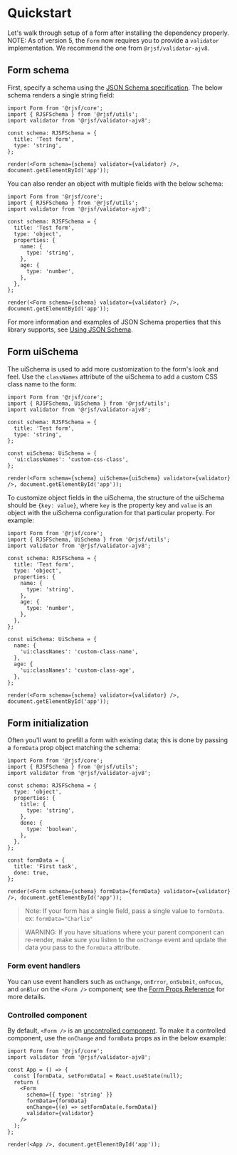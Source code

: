 # Quickstart

Let's walk through setup of a form after installing the dependency properly.
NOTE: As of version 5, the `Form` now requires you to provide a `validator` implementation. We recommend the one from `@rjsf/validator-ajv8`.

## Form schema

First, specify a schema using the [JSON Schema specification](https://json-schema.org/). The below schema renders a single string field:

```tsx
import Form from '@rjsf/core';
import { RJSFSchema } from '@rjsf/utils';
import validator from '@rjsf/validator-ajv8';

const schema: RJSFSchema = {
  title: 'Test form',
  type: 'string',
};

render(<Form schema={schema} validator={validator} />, document.getElementById('app'));
```

You can also render an object with multiple fields with the below schema:

```tsx
import Form from '@rjsf/core';
import { RJSFSchema } from '@rjsf/utils';
import validator from '@rjsf/validator-ajv8';

const schema: RJSFSchema = {
  title: 'Test form',
  type: 'object',
  properties: {
    name: {
      type: 'string',
    },
    age: {
      type: 'number',
    },
  },
};

render(<Form schema={schema} validator={validator} />, document.getElementById('app'));
```

For more information and examples of JSON Schema properties that this library supports, see [Using JSON Schema](json-schema/single.md).

## Form uiSchema

The uiSchema is used to add more customization to the form's look and feel. Use the `classNames`
attribute of the uiSchema to add a custom CSS class name to the form:

```tsx
import Form from '@rjsf/core';
import { RJSFSchema, UiSchema } from '@rjsf/utils';
import validator from '@rjsf/validator-ajv8';

const schema: RJSFSchema = {
  title: 'Test form',
  type: 'string',
};

const uiSchema: UiSchema = {
  'ui:classNames': 'custom-css-class',
};

render(<Form schema={schema} uiSchema={uiSchema} validator={validator} />, document.getElementById('app'));
```

To customize object fields in the uiSchema, the structure of the
uiSchema should be `{key: value}`, where `key` is the property key and `value` is an
object with the uiSchema configuration for that particular property. For example:

```tsx
import Form from '@rjsf/core';
import { RJSFSchema, UiSchema } from '@rjsf/utils';
import validator from '@rjsf/validator-ajv8';

const schema: RJSFSchema = {
  title: 'Test form',
  type: 'object',
  properties: {
    name: {
      type: 'string',
    },
    age: {
      type: 'number',
    },
  },
};

const uiSchema: UiSchema = {
  name: {
    'ui:classNames': 'custom-class-name',
  },
  age: {
    'ui:classNames': 'custom-class-age',
  },
};

render(<Form schema={schema} validator={validator} />, document.getElementById('app'));
```

## Form initialization

Often you'll want to prefill a form with existing data; this is done by passing a `formData` prop object matching the schema:

```tsx
import Form from '@rjsf/core';
import { RJSFSchema } from '@rjsf/utils';
import validator from '@rjsf/validator-ajv8';

const schema: RJSFSchema = {
  type: 'object',
  properties: {
    title: {
      type: 'string',
    },
    done: {
      type: 'boolean',
    },
  },
};

const formData = {
  title: 'First task',
  done: true,
};

render(<Form schema={schema} formData={formData} validator={validator} />, document.getElementById('app'));
```

> Note: If your form has a single field, pass a single value to `formData`. ex: `formData="Charlie"`

> WARNING: If you have situations where your parent component can re-render, make sure you listen to the `onChange` event and update the data you pass to the `formData` attribute.

### Form event handlers

You can use event handlers such as `onChange`, `onError`, `onSubmit`, `onFocus`, and `onBlur` on the `<Form />` component; see the [Form Props Reference](./api-reference/form-props.md) for more details.

### Controlled component

By default, `<Form />` is an [uncontrolled component](https://reactjs.org/docs/uncontrolled-components.html). To make it a controlled component, use the
`onChange` and `formData` props as in the below example:

```tsx
import Form from '@rjsf/core';
import validator from '@rjsf/validator-ajv8';

const App = () => {
  const [formData, setFormData] = React.useState(null);
  return (
    <Form
      schema={{ type: 'string' }}
      formData={formData}
      onChange={(e) => setFormData(e.formData)}
      validator={validator}
    />
  );
};

render(<App />, document.getElementById('app'));
```
